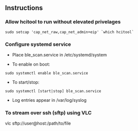 ## Instructions
### Allow hcitool to run without elevated privelages

```
sudo setcap 'cap_net_raw,cap_net_admin+eip' `which hcitool`
```

### Configure systemd service
* Place ble_scan.service in /etc/systemd/system

* To enable on boot:

```
sudo systemctl enable ble_scan.service
```

* To start/stop:

```
sudo systemctl [start|stop] ble_scan.service
```

* Log entries appear in /var/log/syslog

### To stream over ssh (sftp) using VLC

vlc sftp://user@host:/path/to/file


